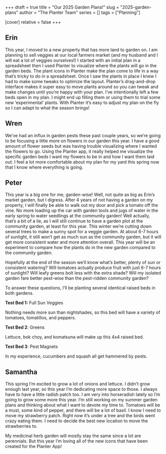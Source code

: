 +++
draft = true
title = "Our 2025 Garden Plans!"
slug = "2025-garden-plans"
author = "The Planter Team"
series = []
tags = ["Planning"]

[cover]
relative = false
+++


## Erin

This year, I moved to a new property that has more land to garden on. I am planning to sell veggies at our local farmers market (and my husband and I will eat a lot of veggies ourselves!) I started with an initial plan in a spreadsheet then I used Planter to visualize where the plants will go in the garden beds. The plant icons in Planter make the plan come to life in a way that’s tricky to do in a spreadsheet. Once I saw the plants in place I knew I had to make some tweaks to optimize the layout. Planter’s drag-and-drop interface makes it super easy to move plants around so you can tweak and make changes until you’re happy with your plan. I’ve intentionally left a few beds open in my plan. I might end up filling them or using them to trial some new ‘experimental’ plants. With Planter it’s easy to adjust my plan on the fly so I can adapt to what the season brings!



## Wren

We’ve had an influx in garden pests these past couple years, so we’re going to be focusing a little more on flowers in our garden this year. I have a good amount of flower seeds but was having trouble visualizing where I wanted the flowers to go. Using the Planter app, it really helped me visualize the specific garden beds I want my flowers to be in and how I want them laid out. I feel a lot more comfortable about my plan for my yard this spring now that I know where everything is going.

## Peter

This year is a big one for me, garden-wise! Well, not quite as big as Erin’s market garden, but I digress. After 4 years of not having a garden on my property, I will finally be able to walk out my door and pick a tomato off the vine. No more loading up the car with garden tools and jugs of water in the early spring to water seedlings at the community garden! Well actually, that’s a bit of a lie, as I will still continue to have a garden plot at the community garden, at least for this year. This winter we’re cutting down several trees to make a sunny spot for a veggie garden. At about 6-7 hours of sunlight, it still won’t get as much sun as the community garden, but it will get more consistent water and more attention overall. This year will be an experiment to compare how the plants do in the new garden compared to the community garden. 

Hopefully at the end of the season we’ll know what’s better, plenty of sun or consistent watering? Will tomatoes actually produce fruit with just 6-7 hours of sunlight? Will leafy greens bolt less with the extra shade? Will my isolated garden fare better pest-wise than the pest-ridden community garden?

To answer these questions, I’ll be planting several identical raised beds in both gardens.

**Test Bed 1:** Full Sun Veggies

Nothing needs more sun than nightshades, so this bed will have a variety of tomatoes, tomatillos, and peppers.

**Test Bed 2**: Greens

Lettuce, bok choy, and komatsuna will make up this 4x4 raised bed.

**Test Bed 3**: Pest Magnets

In my experience, cucumbers and squash all get hammered by pests.

## Samantha

This spring I’m excited to grow a lot of onions and lettuce. I didn’t grow enough last year, so this year I’m dedicating more space to those.  I always have to have a little radish patch too. I am very into horseradish lately so I’m going to grow some more this year.  I’m still working on my summer garden plans and thinking about what I want to devote my time to.  Tomatoes will be a must, some kind of pepper, and there will be a lot of basil.  I know I need to move my strawberry patch. Right now it’s under a tree and the birds went crazy eating them. I need to decide the best new location to move the strawberries to. 

My medicinal herb garden will mostly stay the same since a lot are perennials. But this year I’m loving all of the new icons that have been created for the Planter App!
